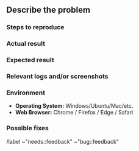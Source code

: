 <!---
Please read this!

Before opening a new issue, make sure to search for keywords in the issues
filtered by the "bug::feedback", "bug::perfs" or "bug::severe"

- https://gitlab.com/multi-coop/datami-project/datami/-/issues

and verify the issue you're about to submit isn't a duplicate.
--->

## Describe the problem

<!-- A brief description of the bug !-->

### Steps to reproduce

<!-- Describe how one can reproduce the issue - this is very important. Please use an ordered list. -->

### Actual result

<!-- What currently happens in Datami !-->

### Expected result

<!-- What you expect to happen instead !-->

### Relevant logs and/or screenshots

<!-- Paste any relevant logs - please use code blocks (```) to format console output, logs, and code
 as it's tough to read otherwise. -->

### Environment

<!-- Please tell us how you are using Datami to help us reproduce the bug, feel free to delete entirely if not relevant !-->

- **Operating System:** Windows/Ubuntu/Mac/etc. <!-- Delete / add as appropriate !-->
- **Web Browser:** Chrome / Firefox / Edge / Safari <!-- Delete / add as appropriate !-->

### Possible fixes

<!-- If you can, link to the line of code that might be responsible for the problem. -->

/label ~"needs::feedback" ~"bug::feedback"
